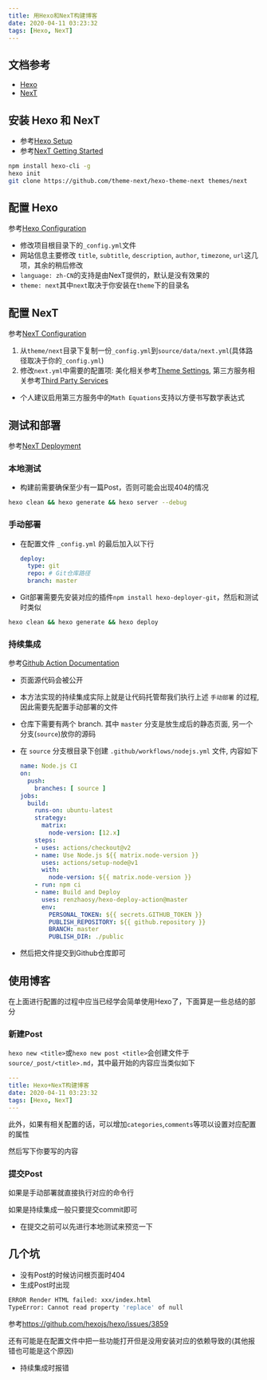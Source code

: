 ```yaml
---
title: 用Hexo和NexT构建博客
date: 2020-04-11 03:23:32
tags: [Hexo, NexT]
---
```


## 文档参考

+ [Hexo](https://hexo.io/docs/)
+ [NexT](https://theme-next.org/docs/)

## 安装 Hexo 和 NexT

+ 参考[Hexo Setup](https://hexo.io/docs/setup)
+ 参考[NexT Getting Started](https://theme-next.org/docs/getting-started/installation)

```bash
npm install hexo-cli -g
hexo init
git clone https://github.com/theme-next/hexo-theme-next themes/next
```

## 配置 Hexo

参考[Hexo Configuration](https://hexo.io/docs/configuration)

+ 修改项目根目录下的`_config.yml`文件
+ 网站信息主要修改 `title`, `subtitle`, `description`, `author`, `timezone`, `url`这几项，其余的稍后修改
+ `language: zh-CN`的支持是由NexT提供的，默认是没有效果的
+ `theme: next`其中`next`取决于你安装在`theme`下的目录名

## 配置 NexT

参考[NexT Configuration](https://theme-next.org/docs/getting-started/configuration)

1. 从`theme/next`目录下复制一份`_config.yml`到`source/data/next.yml`(具体路径取决于你的`_config.yml`)
2. 修改`next.yml`中需要的配置项: 美化相关参考[Theme Settings](https://theme-next.org/docs/theme-settings/), 第三方服务相关参考[Third Party Services](https://theme-next.org/docs/third-party-services/)

+ 个人建议启用第三方服务中的`Math Equations`支持以方便书写数学表达式

## 测试和部署

参考[NexT Deployment](https://theme-next.org/docs/getting-started/deployment)

### 本地测试

+ 构建前需要确保至少有一篇Post，否则可能会出现404的情况

```bash
hexo clean && hexo generate && hexo server --debug
```

### 手动部署

+ 在配置文件 `_config.yml` 的最后加入以下行

  ```yml
  deploy:
    type: git
    repo: # Git仓库路径
    branch: master
  ```

+ Git部署需要先安装对应的插件`npm install hexo-deployer-git`，然后和测试时类似

```bash
hexo clean && hexo generate && hexo deploy
```

### 持续集成

参考[Github Action Documentation](https://help.github.com/cn/actions)

+ 页面源代码会被公开
+ 本方法实现的持续集成实际上就是让代码托管帮我们执行上述 `手动部署` 的过程, 因此需要先配置手动部署的文件
+ 仓库下需要有两个 branch. 其中 `master` 分支是放生成后的静态页面, 另一个分支(`source`)放你的源码
+ 在 `source` 分支根目录下创建 `.github/workflows/nodejs.yml` 文件, 内容如下

  ```yml
  name: Node.js CI
  on:
    push:
      branches: [ source ]
  jobs:
    build:
      runs-on: ubuntu-latest
      strategy:
        matrix:
          node-version: [12.x]
      steps:
      - uses: actions/checkout@v2
      - name: Use Node.js ${{ matrix.node-version }}
        uses: actions/setup-node@v1
        with:
          node-version: ${{ matrix.node-version }}
      - run: npm ci
      - name: Build and Deploy
        uses: renzhaosy/hexo-deploy-action@master
        env:
          PERSONAL_TOKEN: ${{ secrets.GITHUB_TOKEN }}
          PUBLISH_REPOSITORY: ${{ github.repository }}
          BRANCH: master
          PUBLISH_DIR: ./public
  ```

+ 然后把文件提交到Github仓库即可

## 使用博客

在上面进行配置的过程中应当已经学会简单使用Hexo了，下面算是一些总结的部分

### 新建Post

`hexo new <title>`或`hexo new post <title>`会创建文件于`source/_post/<title>.md`，其中最开始的内容应当类似如下

```yml
---
title: Hexo+NexT构建博客
date: 2020-04-11 03:23:32
tags: [Hexo, NexT]
---
```

此外，如果有相关配置的话，可以增加`categories`,`comments`等项以设置对应配置的属性

然后写下你要写的内容

### 提交Post

如果是手动部署就直接执行对应的命令行

如果是持续集成一般只要提交commit即可

+ 在提交之前可以先进行本地测试来预览一下

## 几个坑

+ 没有Post的时候访问根页面时404
+ 生成Post时出现

```bash
ERROR Render HTML failed: xxx/index.html
TypeError: Cannot read property 'replace' of null
```

参考<https://github.com/hexojs/hexo/issues/3859>

还有可能是在配置文件中把一些功能打开但是没用安装对应的依赖导致的(其他报错也可能是这个原因)

+ 持续集成时报错